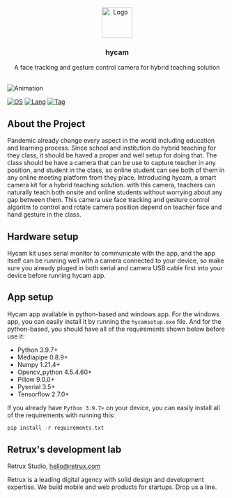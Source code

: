 <br />
<p align="center">
  <a href="https://github.com/retruxstudio/hycam">
    <img src="assets/hycam.ico" width="70" height="70"alt="Logo">
  </a>

  <h3 align="center">hycam</h3>
  <p align="center">
    A face tracking and gesture control camera for hybrid teaching solution
    <br>
    <br>
  </p>
</p>

![Animation](assets/hero.gif)

[![OS](https://img.shields.io/badge/OS-Windows-9F66FF)](#)
[![Lang](https://img.shields.io/badge/Python-FDCE61)](#)
[![Tag](https://img.shields.io/badge/Embeded%20System-41D0FD)](#)

## About the Project

Pandemic already change every aspect in the world including education and learning process. Since school and institution do hybrid teaching for they class, it should be haved a proper and well setup for doing that. The class should be have a camera that can be use to capture teacher in any position, and student in the class, so online student can see both of them in any online meeting platform from they place. Introducing hycam, a smart camera kit for a hybrid teaching solution. with this camera, teachers can naturally teach both onsite and online students without worrying about any gap between them. This camera use face tracking and gesture control algoritm to control and rotate camera position depend on teacher face and hand gesture in the class.

## Hardware setup

Hycam kit uses serial monitor to communicate with the app, and the app itself can be running well with a camera connected to your device, so make sure you already pluged in both serial and camera USB cable first into your device before running hycam app.

## App setup

Hycam app available in python-based and windows app. For the windows app, you can easily install it by running the `hycamsetup.exe` file. And for the python-based, you should have all of the requirements shown below before use it:

- Python 3.9.7+
- Mediapipe 0.8.9+
- Numpy 1.21.4+
- Opencv_python 4.5.4.60+
- Pillow 9.0.0+
- Pyserial 3.5+
- Tensorflow 2.7.0+

If you already have `Python 3.9.7+` on your device, you can easily install all of the requirements with running this: 

```python
pip install -r requirements.txt
```

## Retrux's development lab

Retrux Studio, hello@retrux.com

Retrux is a leading digital agency with solid design and development expertise. We build mobile and web products for startups. Drop us a line.